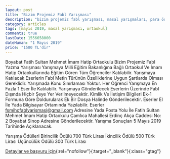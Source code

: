```yaml
---
layout: post
title: "Bizim Projemiz Fabl Yarışması"
description: "bizim projemiz fabl yarışması, masal yarışmaları, para ödüllü yarışmalar"
category: articles
tags: [mayıs 2019, masal yarışması, ortaokul]
comments: true
lastDate: 1556658000
dateHuman: "1 Mayıs 2019"
price: "1500 TL'dir"
---
```


Boyabat Fatih Sultan Mehmet İmam Hatip Ortaokulu Bizim Projemiz Fabl Yazma Yarışması
Yarışmaya Milli Eğitim Bakanlığına Bağlı Ortaokul Ve İmam Hatip Ortaokullarında Eğitim Gören Tüm Öğrenciler Katılabilir.
Yarışmaya Katılacak Eserlerin Fabl Metin Türünün Özelliklerine Uygun Şartlarda Olması Gereklidir.
Yarışmada Konu Sınırlaması Yoktur.
Her Öğrenci Yarışmaya En Fazla 1 Eser İle Katılabilir.
Yarışmaya Gönderilecek Eserlerin Üzerinde Fabl Dışında Hiçbir Şeye Yer Verilmeyecektir. Kimlik Ve İletişim Bilgileri Ek-1 Formuna Göre Doldurularak Ek Bir Dosya Halinde Gönderilecektir.
Eserler El İle Yada Bilgisayar Ortamında Yazılabilir.
Eserler fsmihofablyarismasi@gmail.com Adresine Yada Posta Yolu İle Fatih Sultan Mehmet İmam Hatip Ortaokulu Çamlıca Mahallesi Erdinç Akça Caddesi No: 2 Boyabat Sinop Adresine Gönderilecektir.
Yarışma Sonuçları 5 Mayıs 2019 Tarihinde Açıklanacak.

Yarışma Ödülleri
Birincilik Ödülü 700 Türk Lirası
İkincilik Ödülü 500 Türk Lirası
Üçüncülük Ödülü 300 Türk Lirası

[Detaylar ve başvuru için](https://www.guncel-egitim.org/bizim-projemiz-fabl-yazma-yarismasi/?utm_source=edebiyatyarismalari.com&utm_medium=affiliate&utm_campaign=cpc){:rel="nofollow"}{:target="_blank"}{:class="gtag"}
